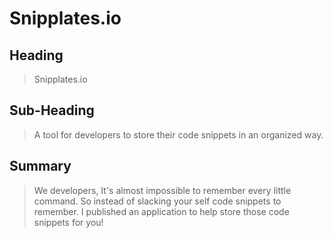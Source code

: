 # Snipplates.io #

## Heading ##
  >  Snipplates.io

## Sub-Heading ##
  > A tool for developers to store their code snippets in an organized way.

## Summary ##
  > We developers, It's almost impossible to remember every little command. So instead of slacking your self code snippets to remember. I published an application to help store those code snippets for you!

